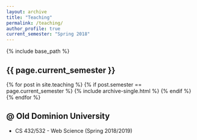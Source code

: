 ```yaml
---
layout: archive
title: "Teaching"
permalink: /teaching/
author_profile: true
current_semester: "Spring 2018"
---
```

{% include base_path %}

## {{ page.current_semester }}

{% for post in site.teaching %}
  {% if post.semester == page.current_semester %}
    {% include archive-single.html %}
  {% endif %}
{% endfor %}

## @ Old Dominion University

* CS 432/532 - Web Science (Spring 2018/2019)
